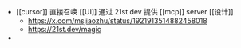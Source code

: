 - [[cursor]] 直接召唤 [[UI]] 通过 21st dev 提供 [[mcp]] server [[设计]]
	- https://x.com/msjiaozhu/status/1921913514882458018
	- https://21st.dev/magic
-